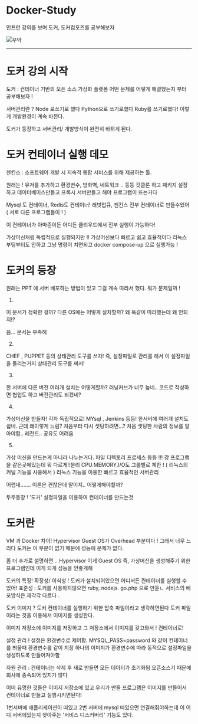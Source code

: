 # Docker-Study

인프런 강의를 보며 도커, 도커컴포즈를 공부해보자

![우악](https://user-images.githubusercontent.com/86240112/133885418-b46857b8-d112-4d21-8590-e48d1a377608.png)

----

# 도커 강의 시작 

도커 : 컨테이너 기반의 오픈 소스 가상화 플랫폼
어떤 문제를 어떻게 해결했는지 부터 공부해보자 !

서버관리란 ?  Node 로쓰기로 했다 Python으로 쓰기로했다 Ruby를 쓰기로했다!
이렇게 개발환경이 계속 바뀐다.

도커가 등장하고 서버관리/ 개발방식이 완전히 바뀌게 된다.

# 도커 컨테이너 실행 데모

젠킨스 : 소프트웨어 개발 시 지속적 통합 서비스를 위해 제공하는 툴.

원래는 !
유저를 추가하고 환경변수, 방화벽, 네트워크 .. 등등 깃클론 하고 패키지 설정하고 데이터베이스만들고 프록시 서버만들고
해야 프로그램이 뜨는거다


Mysql 도 컨테이너, Redis도 컨테이너! 래빗업큐, 젠킨스 전부 컨테이너로 만들수있어 ( 서로 다른 프로그램들이 ! )

이 컨테이너가 아마존이든 어디든 클리우드에서 전부 실행이 가능하다!

가상머신처럼 독립적으로 실행되지만 !!
가상머신보다 빠르고 쉽고 효율적이다
리눅스 부팅부터도 안하고 그냥 명령어 치면되고 docker compose-up 으로 실행가능 !


# 도커의 등장

원래는 PPT 에 서버 배포하는 방법이 있고 그걸 계속 따라서 했다.
뭐가 문제일까 !

1. 
이 문서가 정확한 걸까?
다른 OS에는 어떻게 설치할까?
왜 똑같이 따라했는데 왜 안되지!?

음... 문서는 부족해

2. 
CHEF , PUPPET 등의 상태관리 도구를 쓰자! 
즉, 설정파일로 관리를 해서 이 설정파일을 돌리는거지 상태관리 도구를 써서!

3.
한 서버에 다른 버전 여러개 설치는 어떻게할까?
러닝커브가 너무 높네..
코드로 작성하면 협업도 하고 버전관리도 되겠네?

4.
가상머신을 만들자! 각자 독립적으로! MYsql , Jenkins 등등!
한서버에 여러개 설치도 쉽네.
근데 왜이렇게 느림?
처음부터 다시 셋팅하려면...? 처음 셋팅한 사람의 정보를 알아야함.. 레전드.. 공유도 어려움

5. 
가상 머신을 만드는게 아니라 나누는거다. 파일 디렉토리 프로세스 등등 !!! 걍 프로그램을 같은곳에있는데 뭐 다르게!!분리
CPU.MEMORY.I/O도 그룹별로 제한 !  ( 리눅스의 커널 기능을 사용해서 )
리눅스 기능을 이용한 빠르고 효율적인 서버관리

어렵네....... 이론은 괜찮은데 말이지.. 어떻게해야할까?


두두등장 ! '도커'
설정파일을 이용하여 컨테이너를 만드는것


# 도커란

VM 과 Docker 차이! Hypervisor Guest OS가 Overhead 부분이다 !
그래서 너무 느리다 도커는 이 부분이 없기 때문에 성능에 문제가 없다.

좀 더 추가로 설명하면... Hypervisor 이게 Guest OS 즉, 가상머신을 생성해주기 위한 프로그램인데 이게 되게 성능을 안좋게해

도커의 특징! 확장성/ 이식성 ! 도커가 설치되어있으면 어디서든 컨테이너를 실행할 수 있어!
표준성 : 도커를 사용하지않으면 ruby, nodejs. go.php 으로 만듣ㄴ 서비스의 배포방식은 제각각 다르다 .

도커 이미지 ? 도커 컨테이너를 실행하기 위한 압축 파일이라고 생각하면된다
도커 파일 이라는 것을 이용해서 이미지를 생성한다.

이미지 저장소에 이미지를 저장하고 그 저장소에서 이미지를 갖고와서 ! 컨테이너로!

설정 관리 !
설정은 환경변수로 제어함. MYSQL_PASS=password 와 같이 컨테이너를 띄울때 환경변수를 같이 지정
하나의 이미지가 환경변수에 따라 동적으로 설정파일을 생성하도록 만들어져야함

자원 관리 : 컨테이너는 삭제 후 새로 만들면 모든 데이터가 초기화됨
오픈소스기 때문에 회사에 종속되어 있지가 않다


이미 유명한 것들은 이미지 저장소에 있고 우리가 만들 프로그램은 이미지를 만들어서 컨테이너로 만들고 실행시키면된다!

1번서버에 애플리케이션이 떠있고 2번 서버에 mysql 떠있으면 연결해줘야하는데
이 어디 서버에있는지 찾아주는 '서비스 디스커버리' 기능도 있다.





























